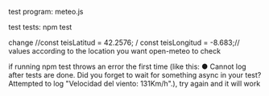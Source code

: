 test program: meteo.js

test tests: npm test

change //const teisLatitud = 42.2576; / const teisLongitud = -8.683;// values according to the location you want open-meteo to check

if running npm test throws an error the first time (like this: ●  Cannot log after tests are done. Did you forget to wait for something async in your test? Attempted to log "Velocidad del viento: 131Km/h".), try again and it will work
